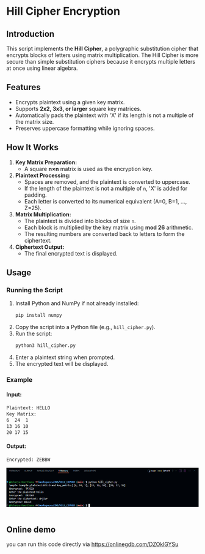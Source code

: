 # **Hill Cipher Encryption**  

## **Introduction**  
This script implements the **Hill Cipher**, a polygraphic substitution cipher that encrypts blocks of letters using matrix multiplication. The Hill Cipher is more secure than simple substitution ciphers because it encrypts multiple letters at once using linear algebra.  

## **Features**  
- Encrypts plaintext using a given key matrix.  
- Supports **2x2, 3x3, or larger** square key matrices.  
- Automatically pads the plaintext with 'X' if its length is not a multiple of the matrix size.  
- Preserves uppercase formatting while ignoring spaces.  

## **How It Works**  
1. **Key Matrix Preparation:**  
   - A square **n×n** matrix is used as the encryption key.  
2. **Plaintext Processing:**  
   - Spaces are removed, and the plaintext is converted to uppercase.  
   - If the length of the plaintext is not a multiple of `n`, 'X' is added for padding.  
   - Each letter is converted to its numerical equivalent (A=0, B=1, ..., Z=25).  
3. **Matrix Multiplication:**  
   - The plaintext is divided into blocks of size `n`.  
   - Each block is multiplied by the key matrix using **mod 26** arithmetic.  
   - The resulting numbers are converted back to letters to form the ciphertext.  
4. **Ciphertext Output:**  
   - The final encrypted text is displayed.  

## **Usage**  
### **Running the Script**  
1. Install Python and NumPy if not already installed:  
   ```bash  
   pip install numpy  
   ```  
2. Copy the script into a Python file (e.g., `hill_cipher.py`).  
3. Run the script:  
   ```bash  
   python3 hill_cipher.py  
   ```  
4. Enter a plaintext string when prompted.  
5. The encrypted text will be displayed.  

### **Example**  
#### **Input:**  
```
Plaintext: HELLO  
Key Matrix:  
6  24  1  
13 16 10  
20 17 15  
```  
#### **Output:**  
```
Encrypted: ZEBBW  
```  
![alt text](image-1.png)
 ```
```
## Online demo
you can run this code directly via https://onlinegdb.com/DZOklGYSu

